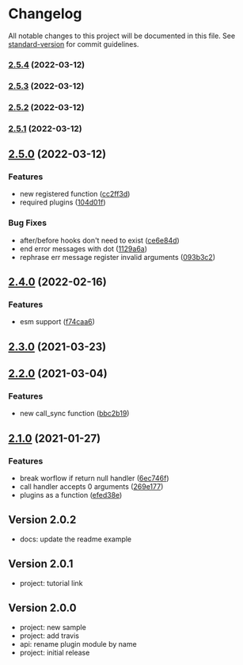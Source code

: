# Changelog

All notable changes to this project will be documented in this file. See [standard-version](https://github.com/conventional-changelog/standard-version) for commit guidelines.

### [2.5.4](https://github.com/adaltas/node-plug-and-play/compare/v2.5.3...v2.5.4) (2022-03-12)

### [2.5.3](https://github.com/adaltas/node-plug-and-play/compare/v2.5.2...v2.5.3) (2022-03-12)

### [2.5.2](https://github.com/adaltas/node-plug-and-play/compare/v2.5.1...v2.5.2) (2022-03-12)

### [2.5.1](https://github.com/adaltas/node-plug-and-play/compare/v2.5.0...v2.5.1) (2022-03-12)

## [2.5.0](https://github.com/adaltas/node-plug-and-play/compare/v2.4.0...v2.5.0) (2022-03-12)


### Features

* new registered function ([cc2ff3d](https://github.com/adaltas/node-plug-and-play/commit/cc2ff3de804003a4f94213796b9574a34ac2c712))
* required plugins ([104d01f](https://github.com/adaltas/node-plug-and-play/commit/104d01f0ab9f7be087c1a97bcc68cc7af7b1be71))


### Bug Fixes

* after/before hooks don't need to exist ([ce6e84d](https://github.com/adaltas/node-plug-and-play/commit/ce6e84d8412c41f7f12aa06a2448bdfdd1aa278f))
* end error messages with dot ([1129a6a](https://github.com/adaltas/node-plug-and-play/commit/1129a6a7e53ca907d0026b29d45ad3c76a5ac7e6))
* rephrase err message register invalid arguments ([093b3c2](https://github.com/adaltas/node-plug-and-play/commit/093b3c2534ea5ddbbf58a5f442c0e4e854a7f9c8))

## [2.4.0](https://github.com/adaltas/node-plug-and-play/compare/v2.3.0...v2.4.0) (2022-02-16)


### Features

* esm support ([f74caa6](https://github.com/adaltas/node-plug-and-play/commit/f74caa66390df024eb2d3277ae278db16f81c2c8))

## [2.3.0](https://github.com/adaltas/node-plug-and-play/compare/v2.2.0...v2.3.0) (2021-03-23)

## [2.2.0](https://github.com/adaltas/node-plug-and-play/compare/v2.1.0...v2.2.0) (2021-03-04)


### Features

* new call_sync function ([bbc2b19](https://github.com/adaltas/node-plug-and-play/commit/bbc2b1933e57eac9737b643abfc0356ed310d7d8))

## [2.1.0](https://github.com/adaltas/node-plug-and-play/compare/v2.0.2...v2.1.0) (2021-01-27)


### Features

* break worflow if return null handler ([6ec746f](https://github.com/adaltas/node-plug-and-play/commit/6ec746f80ecf9a23cb380653ce0f88168b1e419b))
* call handler accepts 0 arguments ([269e177](https://github.com/adaltas/node-plug-and-play/commit/269e1773e6aa45736ad7dec6bcbee415c07aed04))
* plugins as a function ([efed38e](https://github.com/adaltas/node-plug-and-play/commit/efed38e26d4ba4918329ae3cfdb286593edb946b))



## Version 2.0.2

* docs: update the readme example

## Version 2.0.1

* project: tutorial link

## Version 2.0.0

* project: new sample
* project: add travis
* api: rename plugin module by name
* project: initial release
